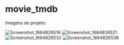 # movie_tmdb

Imagens do projeto:

![Screenshot_1664826516](https://user-images.githubusercontent.com/93990385/193667007-181ba36b-e40a-4434-a358-7b18a006bf69.png)
![Screenshot_1664826521](https://user-images.githubusercontent.com/93990385/193667030-b4033dbb-7e18-431c-84b4-cb4ba67093e9.png)
![Screenshot_1664826532](https://user-images.githubusercontent.com/93990385/193667046-e1f7cfd0-96d5-4266-b497-f753ed8769ab.png)
![Screenshot_1664826538](https://user-images.githubusercontent.com/93990385/193667053-1a31c5f2-9ca5-4a5d-90aa-e869313ebcf5.png)

